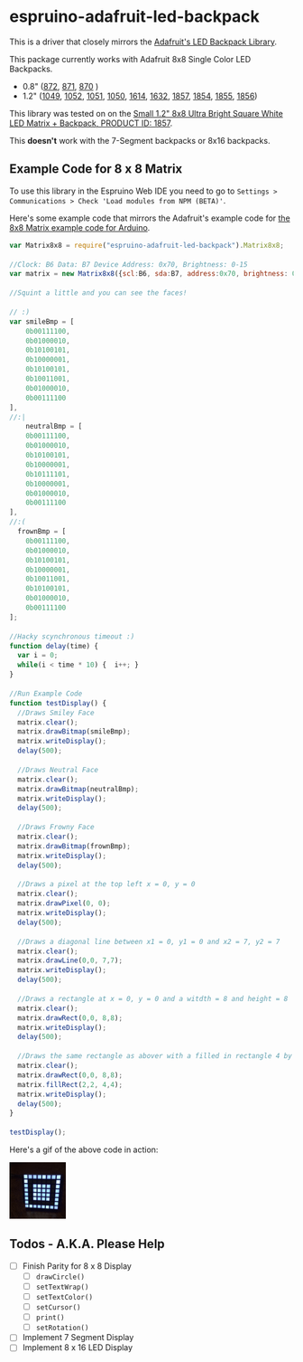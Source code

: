 # espruino-adafruit-led-backpack

This is a driver that closely mirrors the [Adafruit's LED Backpack Library](https://github.com/adafruit/Adafruit-LED-Backpack-Library).

This package currently works with Adafruit 8x8 Single Color LED Backpacks.

* 0.8" ([872](https://www.adafruit.com/products/872), [871](https://www.adafruit.com/products/871), [870](https://www.adafruit.com/products/870) )
* 1.2" ([1049](https://www.adafruit.com/products/1049), [1052](https://www.adafruit.com/products/1052), [1051](https://www.adafruit.com/products/1051), [1050](https://www.adafruit.com/products/1050), [1614](https://www.adafruit.com/products/1614), [1632](https://www.adafruit.com/products/1632), [1857](https://www.adafruit.com/products/1857), [1854](https://www.adafruit.com/products/1854), [1855](https://www.adafruit.com/products/1855), [1856](https://www.adafruit.com/products/1856))

This library was tested on on the [Small 1.2" 8x8 Ultra Bright Square White LED Matrix + Backpack, PRODUCT ID: 1857](https://www.adafruit.com/products/1857).

This **doesn't** work with the 7-Segment backpacks or 8x16 backpacks.

## Example Code for 8 x 8 Matrix

To use this library in the Espruino Web IDE you need to go to `Settings > Communications > Check 'Load modules from NPM (BETA)'`.

Here's some example code that mirrors the Adafruit's example code for [the 8x8 Matrix example code for Arduino](https://github.com/adafruit/Adafruit-LED-Backpack-Library/blob/master/examples/matrix8x8/matrix8x8.ino).

```javascript
var Matrix8x8 = require("espruino-adafruit-led-backpack").Matrix8x8;

//Clock: B6 Data: B7 Device Address: 0x70, Brightness: 0-15
var matrix = new Matrix8x8({scl:B6, sda:B7, address:0x70, brightness: 0});

//Squint a little and you can see the faces!

// :)
var smileBmp = [
    0b00111100,
    0b01000010,
    0b10100101,
    0b10000001,
    0b10100101,
    0b10011001,
    0b01000010,
    0b00111100
],
//:|
    neutralBmp = [
    0b00111100,
    0b01000010,
    0b10100101,
    0b10000001,
    0b10111101,
    0b10000001,
    0b01000010,
    0b00111100
],
//:(
  frownBmp = [
    0b00111100,
    0b01000010,
    0b10100101,
    0b10000001,
    0b10011001,
    0b10100101,
    0b01000010,
    0b00111100
];

//Hacky scynchronous timeout :)
function delay(time) {
  var i = 0;
  while(i < time * 10) {  i++; }
}

//Run Example Code
function testDisplay() {
  //Draws Smiley Face
  matrix.clear();
  matrix.drawBitmap(smileBmp);
  matrix.writeDisplay();
  delay(500);

  //Draws Neutral Face
  matrix.clear();
  matrix.drawBitmap(neutralBmp);
  matrix.writeDisplay();
  delay(500);

  //Draws Frowny Face
  matrix.clear();
  matrix.drawBitmap(frownBmp);
  matrix.writeDisplay();
  delay(500);

  //Draws a pixel at the top left x = 0, y = 0
  matrix.clear();
  matrix.drawPixel(0, 0);
  matrix.writeDisplay();
  delay(500);

  //Draws a diagonal line between x1 = 0, y1 = 0 and x2 = 7, y2 = 7
  matrix.clear();
  matrix.drawLine(0,0, 7,7);
  matrix.writeDisplay();
  delay(500);

  //Draws a rectangle at x = 0, y = 0 and a witdth = 8 and height = 8
  matrix.clear();
  matrix.drawRect(0,0, 8,8);
  matrix.writeDisplay();
  delay(500);

  //Draws the same rectangle as abover with a filled in rectangle 4 by 4 starting at x = 2, y = 2
  matrix.clear();
  matrix.drawRect(0,0, 8,8);
  matrix.fillRect(2,2, 4,4);
  matrix.writeDisplay();
  delay(500);
}

testDisplay();
```

Here's a gif of the above code in action:

![](8x8.gif)


## Todos - A.K.A. Please Help
- [ ] Finish Parity for 8 x 8 Display
  - [ ] `drawCircle()`
  - [ ] `setTextWrap()`
  - [ ] `setTextColor()`
  - [ ] `setCursor()`
  - [ ] `print()`
  - [ ] `setRotation()`
- [ ] Implement 7 Segment Display
- [ ] Implement 8 x 16 LED Display
